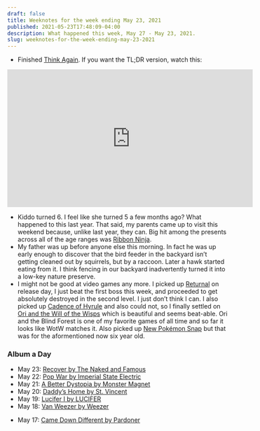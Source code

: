 ```yaml
---
draft: false
title: Weeknotes for the week ending May 23, 2021
published: 2021-05-23T17:48:09-04:00
description: What happened this week, May 27 - May 23, 2021.
slug: weeknotes-for-the-week-ending-may-23-2021
---
```

* Finished [Think Again](https://www.indiebound.org/book/9781984878106). If you want the TL;DR version, watch this:
<iframe width="560" height="315" src="https://www.youtube.com/embed/cJMwBwFj5nQ" title="YouTube video player" frameborder="0" allow="accelerometer; autoplay; clipboard-write; encrypted-media; gyroscope; picture-in-picture" allowfullscreen></iframe>

* Kiddo turned 6. I feel like she turned 5 a few months ago? What happened to this last year. That said, my parents came up to visit this weekend because, unlike last year, they can. Big hit among the presents across all of the age ranges was [Ribbon Ninja](https://www.fatbraintoys.com/toy_companies/fat_brain_toy_co/ribbon_ninja.cfm).
* My father was up before anyone else this morning. In fact he was up early enough to discover that the bird feeder in the backyard isn’t getting cleaned out by squirrels, but by a raccoon. Later a hawk started eating from it. I think fencing in our backyard inadvertently turned it into a low-key nature preserve.
* I might not be good at video games any more. I picked up [Returnal](https://store.playstation.com/en-us/product/UP9000-PPSA01284_00-RETURNALGAME0001) on release day, I just beat the first boss this week, and proceeded to get absolutely destroyed in the second level. I just don’t think I can. I also picked up [Cadence of Hyrule](https://www.nintendo.com/games/detail/cadence-of-hyrule-crypt-of-the-necrodancer-featuring-the-legend-of-zelda-switch/) and also could not, so I finally settled on [Ori and the Will of the Wisps](https://www.nintendo.com/games/detail/ori-and-the-will-of-the-wisps-switch/) which is beautiful and seems beat-able. Ori and the Blind Forest is one of my favorite games of all time and so far it looks like WotW matches it. Also picked up [New Pokémon Snap](https://www.nintendo.com/games/detail/new-pokemon-snap-switch/) but that was for the aformentioned now six year old.

### Album a Day

- May 23: [‎Recover by The Naked and Famous ](https://music.apple.com/us/album/recover/1497578986)
- May 22: [‎Pop War by Imperial State Electric ](https://music.apple.com/us/album/pop-war/500770942)
- May 21: [‎A Better Dystopia by Monster Magnet ](https://music.apple.com/us/album/a-better-dystopia/1556335582)
- May 20: [‎Daddy’s Home by St. Vincent ](https://music.apple.com/us/album/daddys-home/1552955481)
- May 19: [‎Lucifer I by LUCIFER ](https://music.apple.com/us/album/lucifer-i/991849411)
- May 18: [‎Van Weezer by Weezer ](https://music.apple.com/us/album/van-weezer/1479227321)
* May 17: [‎Came Down Different by Pardoner](https://music.apple.com/us/album/came-down-different/1551045959)